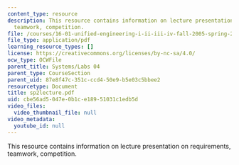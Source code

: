 ```yaml
---
content_type: resource
description: This resource contains information on lecture presentation on requirements,
  teamwork, competition.
file: /courses/16-01-unified-engineering-i-ii-iii-iv-fall-2005-spring-2006/cbe56ad5047e0b1ce18951031c1edb5d_sp2lecture.pdf
file_type: application/pdf
learning_resource_types: []
license: https://creativecommons.org/licenses/by-nc-sa/4.0/
ocw_type: OCWFile
parent_title: Systems/Labs 04
parent_type: CourseSection
parent_uid: 87e8f47c-351c-ccd4-50e9-b5e03c5bbee2
resourcetype: Document
title: sp2lecture.pdf
uid: cbe56ad5-047e-0b1c-e189-51031c1edb5d
video_files:
  video_thumbnail_file: null
video_metadata:
  youtube_id: null
---
```

This resource contains information on lecture presentation on requirements, teamwork, competition.